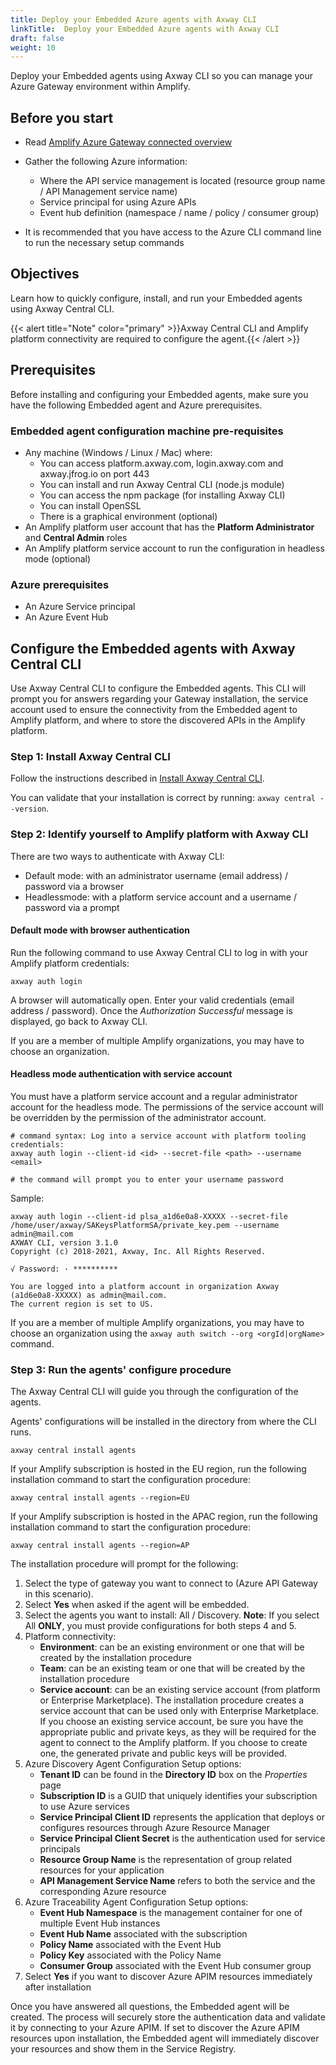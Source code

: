 ```yaml
---
title: Deploy your Embedded Azure agents with Axway CLI
linkTitle:  Deploy your Embedded Azure agents with Axway CLI
draft: false
weight: 10
---
```

Deploy your Embedded agents using Axway CLI so you can manage your Azure Gateway environment within Amplify.

## Before you start

* Read [Amplify Azure Gateway connected overview](/docs/connect_manage_environ/connect_azure_gateway/)
* Gather the following Azure information:

    * Where the API service management is located (resource group name / API Management service name)
    * Service principal for using Azure APIs
    * Event hub definition (namespace / name / policy / consumer group)

* It is recommended that you have access to the Azure CLI command line to run the necessary setup commands

## Objectives

Learn how to quickly configure, install, and run your Embedded agents using Axway Central CLI.

{{< alert title="Note" color="primary" >}}Axway Central CLI and Amplify platform connectivity are required to configure the agent.{{< /alert >}}

## Prerequisites

Before installing and configuring your Embedded agents, make sure you have the following Embedded agent and Azure prerequisites.

### Embedded agent configuration machine pre-requisites

* Any machine (Windows / Linux / Mac) where:
    * You can access platform.axway.com, login.axway.com and axway.jfrog.io on port 443
    * You can install and run Axway Central CLI (node.js module)
    * You can access the npm package (for installing Axway CLI)
    * You can install OpenSSL
    * There is a graphical environment (optional)
* An Amplify platform user account that has the **Platform Administrator** and **Central Admin** roles
* An Amplify platform service account to run the configuration in headless mode (optional)

### Azure prerequisites

* An Azure Service principal
* An Azure Event Hub

## Configure the Embedded agents with Axway Central CLI

Use Axway Central CLI to configure the Embedded agents. This CLI will prompt you for answers regarding your Gateway installation, the service account used to ensure the connectivity from the Embedded agent to Amplify platform, and where to store the discovered APIs in the Amplify platform.

### Step 1: Install Axway Central CLI

Follow the instructions described in [Install Axway Central CLI](/docs/integrate_with_central/cli_central/cli_install/).

You can validate that your installation is correct by running: `axway central --version`.

### Step 2: Identify yourself to Amplify platform with Axway CLI

There are two ways to authenticate with Axway CLI:

* Default mode: with an administrator username (email address) / password via a browser
* Headlessmode: with a platform service account and a username / password via a prompt

#### Default mode with browser authentication

Run the following command to use Axway Central CLI to log in with your Amplify platform credentials:

```shell
axway auth login
```

A browser will automatically open.
Enter your valid credentials (email address / password). Once the *Authorization Successful* message is displayed, go back to Axway CLI.

If you are a member of multiple Amplify organizations, you may have to choose an organization.

#### Headless mode authentication with service account

You must have a platform service account and a regular administrator account for the headless mode. The permissions of the service account will be overridden by the permission of the administrator account.

```shell
# command syntax: Log into a service account with platform tooling credentials:
axway auth login --client-id <id> --secret-file <path> --username <email>

# the command will prompt you to enter your username password
```

Sample:

```shell
axway auth login --client-id plsa_a1d6e0a8-XXXXX --secret-file /home/user/axway/SAKeysPlatformSA/private_key.pem --username admin@mail.com
AXWAY CLI, version 3.1.0
Copyright (c) 2018-2021, Axway, Inc. All Rights Reserved.

√ Password: · **********

You are logged into a platform account in organization Axway (a1d6e0a8-XXXXX) as admin@mail.com.
The current region is set to US.
```

If you are a member of multiple Amplify organizations, you may have to choose an organization using the `axway auth switch --org <orgId|orgName>` command.

### Step 3: Run the agents' configure procedure

The Axway Central CLI will guide you through the configuration of the agents.

Agents' configurations will be installed in the directory from where the CLI runs.

```shell
axway central install agents
```

If your Amplify subscription is hosted in the EU region, run the following installation command to start the configuration procedure:

```shell
axway central install agents --region=EU
```

If your Amplify subscription is hosted in the APAC region, run the following installation command to start the configuration procedure:

```shell
axway central install agents --region=AP
```

The installation procedure will prompt for the following:

1. Select the type of gateway you want to connect to (Azure API Gateway in this scenario).
2. Select **Yes** when asked if the agent will be embedded.
3. Select the agents you want to install: All / Discovery. **Note**: If you select All **ONLY**, you must provide configurations for both steps 4 and 5.
4. Platform connectivity:
   * **Environment**: can be an existing environment or one that will be created by the installation procedure
   * **Team**: can be an existing team or one that will be created by the installation procedure
   * **Service account**: can be an existing service account (from platform or Enterprise Marketplace). The installation procedure creates a service account that can be used only with Enterprise Marketplace. If you choose an existing service account, be sure you have the appropriate public and private keys, as they will be required for the agent to connect to the Amplify platform. If you choose to create one, the generated private and public keys will be provided.
5. Azure Discovery Agent Configuration Setup options:
   * **Tenant ID** can be found in the **Directory ID** box on the *Properties* page
   * **Subscription ID** is a GUID that uniquely identifies your subscription to use Azure services
   * **Service Principal Client ID** represents the application that deploys or configures resources through Azure Resource Manager
   * **Service Principal Client Secret** is the authentication used for service principals
   * **Resource Group Name** is the representation of group related resources for your application
   * **API Management Service Name** refers to both the service and the corresponding Azure resource
6. Azure Traceability Agent Configuration Setup options:
   * **Event Hub Namespace** is the management container for one of multiple Event Hub instances
   * **Event Hub Name** associated with the subscription
   * **Policy Name** associated with the Event Hub
   * **Policy Key** associated with the Policy Name
   * **Consumer Group** associated with the Event Hub consumer group
7. Select **Yes** if you want to discover Azure APIM resources immediately after installation

Once you have answered all questions, the Embedded agent will be created. The process will securely store the authentication data and validate it by connecting to your Azure APIM. If set to discover the Azure APIM resources upon installation, the Embedded agent will immediately discover your resources and show them in the Service Registry.
